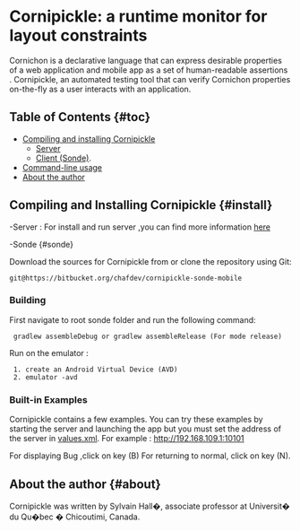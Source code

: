 Cornipickle: a runtime monitor for layout constraints
=====================================================

Cornichon is a declarative language that can express desirable properties of
a web application  and mobile app as a set of human-readable assertions .
Cornipickle, an automated testing tool that can verify
Cornichon properties on-the-fly as a user interacts with an application.

Table of Contents                                                    {#toc}
-----------------

- [Compiling and installing Cornipickle](#install)
    - [Server](https://github.com/liflab/cornipickle)
    - [Client (Sonde)](#sonde).
- [Command-line usage](#cli)
- [About the author](#about)

Compiling and Installing Cornipickle                             {#install}
------------------------------------
-Server : 
   For install and run server ,you can find more information
   [here](https://github.com/liflab/cornipickle) 

-Sonde                                                             {#sonde}
   
   Download the sources for Cornipickle from or clone the
   repository using Git:

    git@https://bitbucket.org/chafdev/cornipickle-sonde-mobile

### Building


First navigate to root sonde folder and run the following command:

     gradlew assembleDebug or gradlew assembleRelease (For mode release)

Run on the emulator :

     1. create an Android Virtual Device (AVD) 
     2. emulator -avd 

### Built-in Examples

Cornipickle contains a few examples. You can
try these examples by starting the server and launching the app but you must 
set the address of the server in  [values.xml](https://bitbucket.org/chafdev/cornipickle-sonde-mobile/src/fff2094c47e07d12bce9069bf10eeabb7fe7f37e/Sonde/app/src/main/res/values/strings.xml?at=master&fileviewer=file-view-default).
For example :    <string name="sonde_server">http://192.168.109.1:10101</string>
  
For displaying Bug ,click on key (B)
For returning to normal, click on key (N).




About the author                                                   {#about}
----------------

Cornipickle was written by Sylvain Hall�, associate professor at Universit�
du Qu�bec � Chicoutimi, Canada.
